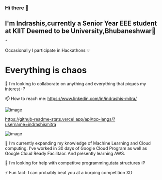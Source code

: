 ### Hi there 👋
## I'm Indrashis,currently a Senior Year EEE student at KIIT Deemed to be University,Bhubaneshwar🏫 . 
 
 Occasionally I participate in Hackathons 💡 

# Everything is chaos 
👯 I’m looking to collaborate on anything and everything that piques my interest :P


 📫 How to reach me: https://www.linkedin.com/in/indrashis-mitra/


![image](https://user-images.githubusercontent.com/48444783/122433730-1cd95480-cfb4-11eb-9522-893d316a529c.png)

 
  https://github-readme-stats.vercel.app/api/top-langs/?username=indrashismitra
  
![image](https://user-images.githubusercontent.com/48444783/111946732-14cb5f00-8b02-11eb-9e29-0653428be587.png)

 🌱 I’m currently expanding my knowledge of Machine Learning and Cloud computing. I've worked in 30 days of Google Cloud Program as well as Google Cloud Ready Facilitaor. And presently learning AWS.
 
 🤔 I’m looking for help with competitve programming,data structures :P

⚡ Fun fact: I can probably beat you at a burping competition XD
<!--
**indrashismitra/indrashismitra** is a ✨ _special_ ✨ repository because its `README.md` (this file) appears on your GitHub profile.

Here are some ideas to get you started:

- 🔭 I’m currently working on ...
- 🌱 I’m currently expanding my knowledge of Machine Learning
- 👯 I’m looking to collaborate on 
- 🤔 I’m looking for help with ...
- ...
-https://github-readme-stats.vercel.app/api?username=indrashismitra&show_icons=true&theme=radical
-  ...
- ⚡ Fun fact: ...
-->
